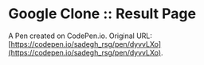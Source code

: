 # Google Clone :: Result Page 

A Pen created on CodePen.io. Original URL: [https://codepen.io/sadegh_rsg/pen/dyvvLXo](https://codepen.io/sadegh_rsg/pen/dyvvLXo).

